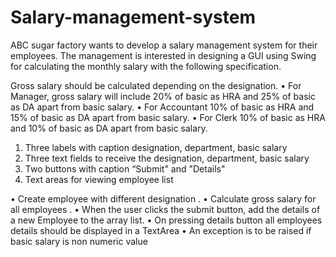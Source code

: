 # Salary-management-system
ABC sugar factory wants to develop a salary management system for their employees. The
management is interested in designing a GUI using Swing for calculating the monthly salary
with the following specification.

Gross salary should be calculated depending on the designation.
• For Manager, gross salary will include 20% of basic as HRA and 25% of basic as DA
apart from basic salary.
• For Accountant 10% of basic as HRA and 15% of basic as DA apart from basic salary.
• For Clerk 10% of basic as HRA and 10% of basic as DA apart from basic salary.

1. Three labels with caption designation, department, basic salary
2. Three text fields to receive the designation, department, basic salary
3. Two buttons with caption “Submit" and "Details"
4. Text areas for viewing employee list


• Create employee with different designation .
• Calculate gross salary for all employees .
• When the user clicks the submit button, add the details of a new Employee to the array
list.
• On pressing details button all employees details should be displayed in a TextArea
• An exception is to be raised if basic salary is non numeric value
